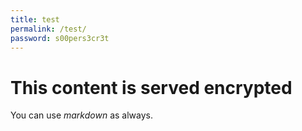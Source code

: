 ```yaml
---
title: test
permalink: /test/
password: s00pers3cr3t
---
```


# This content is served encrypted

You can use *markdown* as always.
